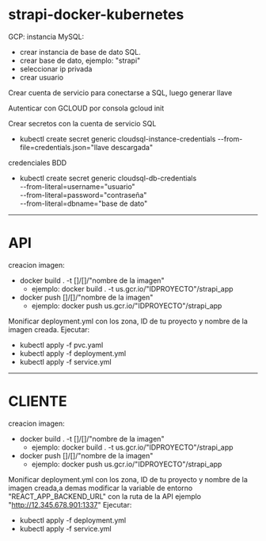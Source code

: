 # strapi-docker-kubernetes

GCP: instancia MySQL:
- crear instancia de base de dato SQL.
- crear base de dato, ejemplo: "strapi"
- seleccionar ip privada
- crear usuario

Crear cuenta de servicio para conectarse a SQL, luego generar llave

Autenticar con GCLOUD por consola
    gcloud init

Crear secretos con la cuenta de servicio SQL
- kubectl create secret generic cloudsql-instance-credentials --from-file=credentials.json="llave descargada"

credenciales BDD
- kubectl create secret generic cloudsql-db-credentials \
    --from-literal=username="usuario" \
    --from-literal=password="contraseña" \
    --from-literal=dbname="base de dato"

----------------------------------------------

# API

creacion imagen:
- docker build . -t []/[]/"nombre de la imagen"
    - ejemplo: docker build . -t us.gcr.io/"IDPROYECTO"/strapi_app
- docker push []/[]/"nombre de la imagen"
    - ejemplo: docker push us.gcr.io/"IDPROYECTO"/strapi_app

Monificar deployment.yml con los zona, ID de tu proyecto y nombre de la imagen creada.
Ejecutar:
- kubectl apply -f pvc.yaml
- kubectl apply -f deployment.yml
- kubectl apply -f service.yml
----------------------------------------------

# CLIENTE

creacion imagen:
- docker build . -t []/[]/"nombre de la imagen"
    - ejemplo: docker build . -t us.gcr.io/"IDPROYECTO"/strapi_app
- docker push []/[]/"nombre de la imagen"
    - ejemplo: docker push us.gcr.io/"IDPROYECTO"/strapi_app

Monificar deployment.yml con los zona, ID de tu proyecto y nombre de la imagen creada,a demas modificar la variable de entorno "REACT_APP_BACKEND_URL" con la ruta de la API ejemplo "http://12.345.678.901:1337"
Ejecutar:
- kubectl apply -f deployment.yml
- kubectl apply -f service.yml